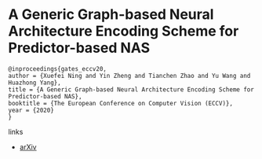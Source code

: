 # A Generic Graph-based Neural Architecture Encoding Scheme for Predictor-based NAS

```
@inproceedings{gates_eccv20,
author = {Xuefei Ning and Yin Zheng and Tianchen Zhao and Yu Wang and Huazhong Yang},
title = {A Generic Graph-based Neural Architecture Encoding Scheme for Predictor-based NAS},
booktitle = {The European Conference on Computer Vision (ECCV)},
year = {2020}
}
```

links
- [arXiv](https://arxiv.org/abs/2004.01899)
